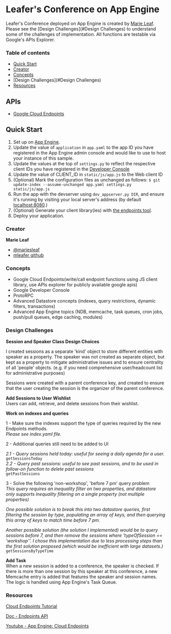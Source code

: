 # Leafer's Conference on App Engine

Leafer's Conference deployed on App Engine is created by [Marie Leaf](https://twitter.com/mariesleaf). Please see the [Design Challenges](#Design Challenges) to understand some of the challenges of implementation. All functions are testable via Google's APIs Explorer.


### Table of contents

* [Quick Start](#quick-start)
* [Creator](#creator)
* [Concepts](#concepts)
* [Design Challenges](#Design Challenges)
* [Resources](#Resources)


## APIs
- [Google Cloud Endpoints](https://developers.google.com/appengine/docs/python/endpoints/)

## Quick Start
1. Set up on [App Engine](https://developers.google.com/appengine).
2. Update the value of `application` in `app.yaml` to the app ID you
   have registered in the App Engine admin console and would like to use to host your instance of this sample.
3. Update the values at the top of `settings.py` to
   reflect the respective client IDs you have registered in the
   [Developer Console](https://console.developers.google.com/)
4. Update the value of CLIENT_ID in `static/js/app.js` to the Web client ID
5. (Optional) Mark the configuration files as unchanged as follows:
   `$ git update-index --assume-unchanged app.yaml settings.py static/js/app.js`
6. Run the app with the devserver using `dev_appserver.py DIR`, and ensure it's running by visiting your local server's address (by default [localhost:8080](https://localhost:8080/).)
7. (Optional) Generate your client library(ies) with [the endpoints tool](https://developers.google.com/appengine/docs/python/endpoints/endpoints_tool).
8. Deploy your application.


### Creator

**Marie Leaf**

* [@mariesleaf](https://twitter.com/mariesleaf)
* [mleafer github](https://github.com/mleafer)

### Concepts
* Google Cloud Endpoints(write/call endpoint functions using JS client library, use APIs explorer for publicly available google apis)
* Google Developer Console
* ProtoRPC
* Advanced Datastore concepts (indexes, query restrictions, dynamic filters, transactions)
* Advanced App Engine topics (NDB, memcache, task queues, cron jobs, push/pull queues, edge caching, modules)


### Design Challenges

__Session and Speaker Class Design Choices__

I created sessions as a separate 'kind' object to store different entities with speaker as a property. The speaker was not created as separate object, but kept as a property to mitigate administrative issues and to ensure centrality of all 'people' objects. (e.g. if you need comprehensive user/headcount list for administrative purposes)

Sessions were created with a parent conference key, and created to ensure that the user creating the session is the organizer of the parent conference. 

__Add Sessions to User Wishlist__  
Users can add, retrieve, and delete sessions from their wishlist.

__Work on indexes and queries__

1 - Make sure the indexes support the type of queries required by the new Endpoints methods.  
*Please see index.yaml file.*

2 - Additional queries still need to be added to UI

*2.1 - Query sessions held today: useful for seeing a daily agenda for a user.*  
`getSessionsToday`  
*2.2 - Query past sessions: useful to see past sessions, and to be used in follow-on function to delete past sessions*  
`getPastSessions`  

3 - Solve the following 'non-workshop', 'before 7 pm' query problem  
*This query requires an inequality filter on two properties, and datastore only supports inequality filtering on a single property (not multiple properties)*

*One possible solution is to break this into two datastore queries, first filtering the session by type, populating an array of keys, and then querying this array of keys to match time before 7 pm.*

*Another possible solution (the solution I implemented) would be to query sessions before 7, and then remove the sessions where 'typeOfSession == 'workshop''. I chose this implementation due to less processing steps than the first solution proposed (which would be inefficient with large datasets.)*  
`getSessionsByTypeTime`  

__Add Task__  
When a new session is added to a conference, the speaker is checked. If there is more than one session by this speaker at this conference, a new Memcache entry is added that features the speaker and session names. The logic is handled using App Engine's Task Queue.

### Resources

[Cloud Endpoints Tutorial](http://rominirani.com/2014/01/10/google-cloud-endpoints-tutorial-part-1/)

[Doc - Endpoints API](https://cloud.google.com/appengine/docs/python/endpoints/create_api)

[Youtube - App Engine: Cloud Endpoints](https://www.youtube.com/watch?v=uy0tP6_kWJ4)
